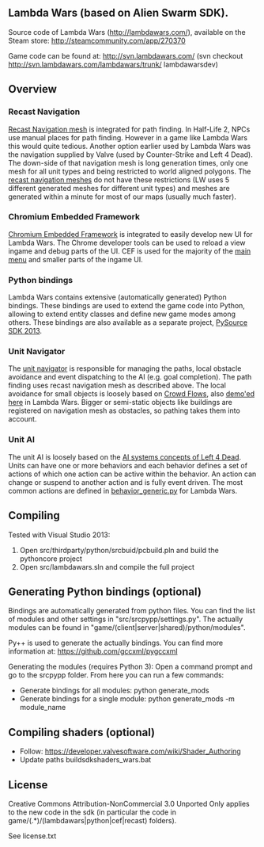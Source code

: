 ## Lambda Wars (based on Alien Swarm SDK).
Source code of Lambda Wars (http://lambdawars.com/), available on the Steam store: http://steamcommunity.com/app/270370

Game code can be found at: http://svn.lambdawars.com/ (svn checkout http://svn.lambdawars.com/lambdawars/trunk/ lambdawarsdev)

## Overview

### Recast Navigation
[Recast Navigation mesh](https://github.com/recastnavigation/recastnavigation) is integrated for path finding. 
In Half-Life 2, NPCs use manual places for path finding. However in a game like
Lambda Wars this would quite tedious. Another option earlier used by Lambda Wars was the navigation supplied by Valve (used by Counter-Strike
and Left 4 Dead). The down-side of that navigation mesh is long generation times, only one mesh for all unit types and being restricted to
world aligned polygons.
The [recast navigation meshes](https://www.youtube.com/watch?v=oTYREslZu2s) do not have these restrictions (LW uses 5 different 
generated meshes for different unit types) and meshes are generated within a minute for most of our maps (usually much faster).

### Chromium Embedded Framework
[Chromium Embedded Framework](https://bitbucket.org/chromiumembedded/cef) is integrated to easily develop new UI for Lambda Wars.
The Chrome developer tools can be used to reload a view ingame and debug parts of the UI.
CEF is used for the majority of the 
[main menu](http://svn.lambdawars.com/listing.php?repname=Lambda+Wars&path=%2Ftrunk%2Fui%2Fmenu_next%2F&#a02c1dfbdceec971815a7fcae4eb0e8f1) 
and smaller parts of the ingame UI.

### Python bindings
Lambda Wars contains extensive (automatically generated) Python bindings. These bindings are used to extend the game code into Python, allowing
to extend entity classes and define new game modes among others. These bindings are also available as a separate project, 
[PySource SDK 2013](https://github.com/Sandern/py-source-sdk-2013).

### Unit Navigator
The [unit navigator](https://github.com/Sandern/lambdawars/blob/develop/src/game/server/lambdawars/unit_navigator.cpp) is responsible for managing the paths, local obstacle avoidance and event dispatching to the AI (e.g. goal completion). The path finding
uses recast navigation mesh as described above. The local avoidance for small objects is loosely based on [Crowd Flows](http://grail.cs.washington.edu/projects/crowd-flows/), also
[demo'ed here](https://www.youtube.com/watch?v=4FrqW_DiugI) in Lambda Wars. Bigger or semi-static objects like buildings are registered on navigation mesh as obstacles, so pathing
takes them into account.

### Unit AI
The unit AI is loosely based on the [AI systems concepts of Left 4 Dead](http://www.valvesoftware.com/publications/2009/ai_systems_of_l4d_mike_booth.pdf).
Units can have one or more behaviors and each behavior defines a set of actions of which one action can be active within the behavior. An action can change 
or suspend to another action and is fully event driven. The most common actions are defined in 
[behavior_generic.py](http://svn.lambdawars.com/filedetails.php?repname=Lambda+Wars&path=%2Ftrunk%2Fpython%2Fcore%2Funits%2Fbehavior_generic.py) for Lambda Wars.

## Compiling
Tested with Visual Studio 2013:

1. Open src/thirdparty/python/srcbuid/pcbuild.pln and build the pythoncore project
2. Open src/lambdawars.sln and compile the full project

## Generating Python bindings (optional)
Bindings are automatically generated from python files.
You can find the list of modules and other settings in "src/srcpypp/settings.py".
The actually modules can be found in "game/(client|server|shared)/python/modules".

Py++ is used to generate the actually bindings. You can find more information at:
https://github.com/gccxml/pygccxml

Generating the modules (requires Python 3):
Open a command prompt and go to the srcpypp folder.
From here you can run a few commands:
- Generate bindings for all modules: python generate_mods
- Generate bindings for a single module: python generate_mods -m module_name

## Compiling shaders (optional)
- Follow: https://developer.valvesoftware.com/wiki/Shader_Authoring
- Update paths buildsdkshaders_wars.bat

## License
Creative Commons Attribution-NonCommercial 3.0 Unported
Only applies to the new code in the sdk (in particular the code in game/(.*)/(lambdawars|python|cef|recast) folders).

See license.txt